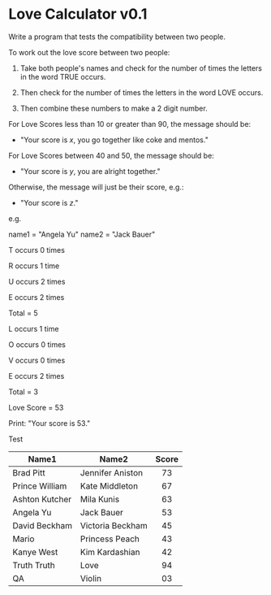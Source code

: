 # Love Calculator v0.1

Write a program that tests the compatibility between two people.

To work out the love score between two people:

1. Take both people's names and check for the number of times the letters in the word TRUE occurs.

2. Then check for the number of times the letters in the word LOVE occurs.

3. Then combine these numbers to make a 2 digit number.

For Love Scores less than 10 or greater than 90, the message should be:

- "Your score is *x*, you go together like coke and mentos."

For Love Scores between 40 and 50, the message should be:

- "Your score is *y*, you are alright together."

Otherwise, the message will just be their score, e.g.:

- "Your score is *z*."

e.g.

name1 = "Angela Yu"
name2 = "Jack Bauer"

T occurs 0 times

R occurs 1 time

U occurs 2 times

E occurs 2 times

Total = 5

L occurs 1 time

O occurs 0 times

V occurs 0 times

E occurs 2 times

Total = 3

Love Score = 53

Print: "Your score is 53."

Test

| Name1 | Name2 | Score |
| ------------- | ------------- | :---: |
| Brad Pitt		| Jennifer Aniston	| 73 |
| Prince William	| Kate Middleton	| 67 |
| Ashton Kutcher	| Mila Kunis		| 63 |
| Angela Yu		| Jack Bauer		| 53 |
| David Beckham		| Victoria Beckham	| 45 |
| Mario			| Princess Peach	| 43 |
| Kanye West		| Kim Kardashian	| 42 |
| Truth Truth		| Love			| 94 |
| QA			| Violin		| 03 |

